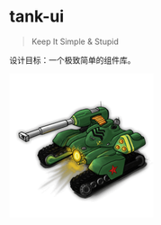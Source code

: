 # tank-ui

<!-- A Steel Vue UI Library. -->
> Keep It Simple & Stupid

设计目标：一个极致简单的组件库。


![HammerTank](src/assets/images/logo.png)
